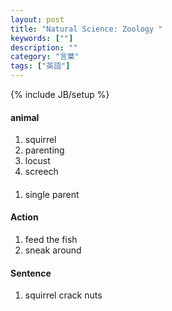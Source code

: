 ```yaml
---
layout: post
title: "Natural Science: Zoology "
keywords: [""]
description: ""
category: "言葉"
tags: ["英語"]
---
```

{% include JB/setup %}



#### animal
1. squirrel
2. parenting
3. locust
4. screech

####
1. single parent


#### Action
1. feed the fish
2. sneak around

#### Sentence
1. squirrel crack nuts


